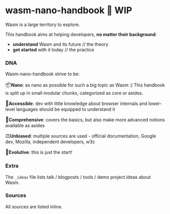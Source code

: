 # wasm-nano-handbook 🚧 WIP

Wasm is a large territory to explore.  

This handbook aims at helping developers, **no matter their background**:
* **understand** Wasm and its future // the theory
* **get started** with it today  // the practice

### DNA 
Wasm-nano-handbook strive to be:  

<span style="font-size:larger;">📦</span>**Nano**: as nano as possible for such a big topic as Wasm :) This handbook is split up in small modular chunks, categorized as core or asides.  

<span style="font-size:larger;">🧘‍</span>**Accessible**: dev with little knowledge about browser internals and lower-level languages should be equipped to understand it  

<span style="font-size:larger;">🔋</span>**Comprehensive**: covers the basics, but also make more advanced notions available as asides  

<span style="font-size:larger;">⚖️</span>**Unbiased**: multiple sources are used - official documentation, Google dev, Mozilla, independent developers, w3c 

<span style="font-size:larger;">🌱</span>**Evolutive**: this is just the start!  

### Extra 
The `_ideas` file lists talk / blogposts / tools / demo project ideas about Wasm. 

### Sources 
All sources are listed inline.


